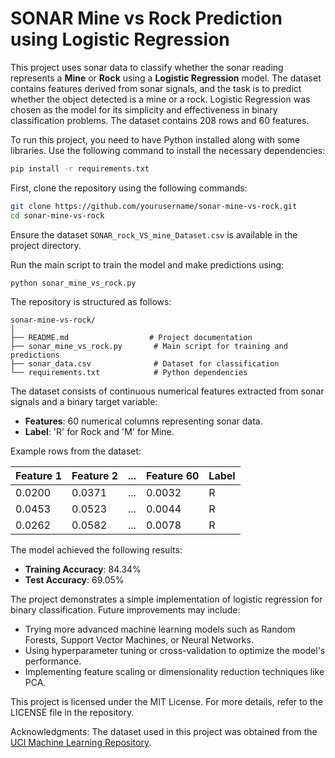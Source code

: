 # SONAR Mine vs Rock Prediction using Logistic Regression

This project uses sonar data to classify whether the sonar reading represents a **Mine** or **Rock** using a **Logistic Regression** model. The dataset contains features derived from sonar signals, and the task is to predict whether the object detected is a mine or a rock. Logistic Regression was chosen as the model for its simplicity and effectiveness in binary classification problems. The dataset contains 208 rows and 60 features.

To run this project, you need to have Python installed along with some libraries. Use the following command to install the necessary dependencies:

```bash
pip install -r requirements.txt
```

First, clone the repository using the following commands:

```bash
git clone https://github.com/yourusername/sonar-mine-vs-rock.git
cd sonar-mine-vs-rock
```

Ensure the dataset `SONAR_rock_VS_mine_Dataset.csv` is available in the project directory.

Run the main script to train the model and make predictions using:

```bash
python sonar_mine_vs_rock.py
```

The repository is structured as follows:

```
sonar-mine-vs-rock/
│
├── README.md                  # Project documentation
├── sonar_mine_vs_rock.py       # Main script for training and predictions
├── sonar_data.csv              # Dataset for classification
└── requirements.txt            # Python dependencies
```

The dataset consists of continuous numerical features extracted from sonar signals and a binary target variable:
- **Features**: 60 numerical columns representing sonar data.
- **Label**: 'R' for Rock and 'M' for Mine.

Example rows from the dataset:

| Feature 1 | Feature 2 | ... | Feature 60 | Label |
|-----------|-----------|-----|------------|-------|
| 0.0200    | 0.0371    | ... | 0.0032     | R     |
| 0.0453    | 0.0523    | ... | 0.0044     | R     |
| 0.0262    | 0.0582    | ... | 0.0078     | R     |

The model achieved the following results:
- **Training Accuracy**: 84.34%
- **Test Accuracy**: 69.05%

The project demonstrates a simple implementation of logistic regression for binary classification. Future improvements may include:
- Trying more advanced machine learning models such as Random Forests, Support Vector Machines, or Neural Networks.
- Using hyperparameter tuning or cross-validation to optimize the model's performance.
- Implementing feature scaling or dimensionality reduction techniques like PCA.

This project is licensed under the MIT License. For more details, refer to the LICENSE file in the repository.

Acknowledgments: The dataset used in this project was obtained from the [UCI Machine Learning Repository](https://archive.ics.uci.edu/ml/datasets/Connectionist+Bench+(Sonar,+Mines+vs.+Rocks)).
